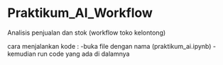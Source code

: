 # Praktikum_AI_Workflow


Analisis penjualan dan stok (workflow toko kelontong) 

cara menjalankan kode :
-buka file dengan nama (praktikum_ai.ipynb)
-kemudian run code yang ada di dalamnya
